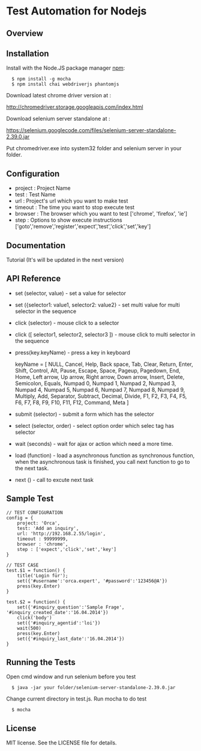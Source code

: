 Test Automation for Nodejs
===============
## Overview
    
      
## Installation

  Install with the Node.JS package manager [npm](http://npmjs.org/):

      $ npm install -g mocha
      $ npm install chai webdriverjs phantomjs

  Download latest chrome driver version at :
  
  http://chromedriver.storage.googleapis.com/index.html
	  
  Download selenium server standalone at :
  
  https://selenium.googlecode.com/files/selenium-server-standalone-2.39.0.jar
	  
  Put chromedriver.exe into system32 folder and selenium server in your folder.

## Configuration  

  * project : Project Name
  * test : Test Name
  * url : Project's url which you want to make test
  * timeout : The time you want to stop execute test
  * browser : The browser which you want to test
  ['chrome', 'firefox', 'ie']
  * step : Options to show execute instructions
  ['goto','remove','register','expect','test','click','set','key']


## Documentation

  Tutorial (It's will be updated in the next version)
  
## API Reference

  * set (selector, value) - set a value for selector

  * set ({selector1: value1, selector2: value2} - set multi value for multi selector in the sequence
	
  * click (selector) - mouse click to a selector 
	
  * click ([ selector1, selector2, selector3 ]) - mouse click to multi selector in the sequence
	
  * press(key.keyName) - press a key in keyboard

    keyName = [ NULL, Cancel, Help, Back space, Tab, Clear, Return, Enter, Shift, Control, Alt, Pause, Escape, Space, Pageup, Pagedown, End, Home, Left arrow, Up arrow, Right arrow, Down arrow, Insert, Delete, Semicolon, Equals, Numpad 0, Numpad 1, Numpad 2, Numpad 3, Numpad 4, Numpad 5, Numpad 6, Numpad 7, Numpad 8, Numpad 9, Multiply, Add, Separator, Subtract, Decimal, Divide, F1, F2, F3, F4, F5, F6, F7, F8, F9, F10, F11, F12, Command, Meta ]

  * submit (selector)  - submit a form which has the selector
	 
  * select (selector, order) - select option order which selec tag has selector 
	
  * wait (seconds) - wait for ajax or action which need a more time.	
 
  * load (function) - load a asynchronous function as synchronous function, when the asynchronous task is finished, you call next function to go to the next task. 
  
  * next () - call to excute next task   
   
  
## Sample Test
  
	// TEST CONFIGURATION
    config = {
        project: 'Orca',  
        test: 'Add an inquiry', 
        url: 'http://192.168.2.55/login',
        timeout : 99999999,
        browser : 'chrome', 
        step : ['expect','click','set','key'] 
    }   
   
	// TEST CASE   
	test.$1 = function() {   
		title('Login für');       
		set({'#username':'orca.expert', '#password':'123456@A'}) 
		press(key.Enter)
	}  

	test.$2 = function() {
		set({'#inquiry_question':'Sample Frage', '#inquiry_created_date':'16.04.2014'})
		click('body')
		set({'#inquiry_agentid':'loi'}) 
		wait(500)
		press(key.Enter)
		set({'#inquiry_last_date':'16.04.2014'})
	}  
  
  
## Running the Tests

  Open cmd window and run selenium before you test
	
	  $ java -jar your folder/selenium-server-standalone-2.39.0.jar
  
  Change current directory in test.js. Run mocha to do test

      $ mocha
 
## License

  MIT license. See the LICENSE file for details.